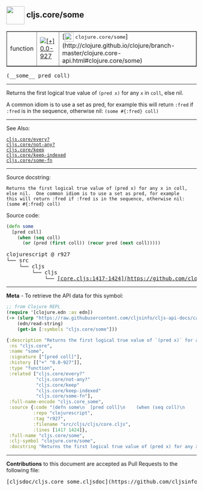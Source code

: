 ## <img width="48px" valign="middle" src="http://i.imgur.com/Hi20huC.png"> cljs.core/some

 <table border="1">
<tr>

<td>function</td>
<td><a href="https://github.com/cljsinfo/cljs-api-docs/tree/0.0-927"><img valign="middle" alt="[+] 0.0-927" src="https://img.shields.io/badge/+-0.0--927-lightgrey.svg"></a> </td>
<td>
[<img height="24px" valign="middle" src="http://i.imgur.com/1GjPKvB.png"> <samp>clojure.core/some</samp>](http://clojure.github.io/clojure/branch-master/clojure.core-api.html#clojure.core/some)
</td>
</tr>
</table>

 <samp>
(__some__ pred coll)<br>
</samp>

---

Returns the first logical true value of `(pred x)` for any `x` in `coll`, else
nil.

A common idiom is to use a set as pred, for example this will return `:fred` if
`:fred` is in the sequence, otherwise nil: `(some #{:fred} coll)`

---


See Also:

[`cljs.core/every?`](cljs.core_everyQMARK.md)<br>
[`cljs.core/not-any?`](cljs.core_not-anyQMARK.md)<br>
[`cljs.core/keep`](cljs.core_keep.md)<br>
[`cljs.core/keep-indexed`](cljs.core_keep-indexed.md)<br>
[`cljs.core/some-fn`](cljs.core_some-fn.md)<br>

---

Source docstring:

```
Returns the first logical true value of (pred x) for any x in coll,
else nil.  One common idiom is to use a set as pred, for example
this will return :fred if :fred is in the sequence, otherwise nil:
(some #{:fred} coll)
```

Source code:

```clj
(defn some
  [pred coll]
    (when (seq coll)
      (or (pred (first coll)) (recur pred (next coll)))))
```

 <pre>
clojurescript @ r927
└── src
    └── cljs
        └── cljs
            └── <ins>[core.cljs:1417-1424](https://github.com/clojure/clojurescript/blob/r927/src/cljs/cljs/core.cljs#L1417-L1424)</ins>
</pre>


---

__Meta__ - To retrieve the API data for this symbol:

```clj
;; from Clojure REPL
(require '[clojure.edn :as edn])
(-> (slurp "https://raw.githubusercontent.com/cljsinfo/cljs-api-docs/catalog/cljs-api.edn")
    (edn/read-string)
    (get-in [:symbols "cljs.core/some"]))
```

```clj
{:description "Returns the first logical true value of `(pred x)` for any `x` in `coll`, else\nnil.\n\nA common idiom is to use a set as pred, for example this will return `:fred` if\n`:fred` is in the sequence, otherwise nil: `(some #{:fred} coll)`",
 :ns "cljs.core",
 :name "some",
 :signature ["[pred coll]"],
 :history [["+" "0.0-927"]],
 :type "function",
 :related ["cljs.core/every?"
           "cljs.core/not-any?"
           "cljs.core/keep"
           "cljs.core/keep-indexed"
           "cljs.core/some-fn"],
 :full-name-encode "cljs.core_some",
 :source {:code "(defn some\n  [pred coll]\n    (when (seq coll)\n      (or (pred (first coll)) (recur pred (next coll)))))",
          :repo "clojurescript",
          :tag "r927",
          :filename "src/cljs/cljs/core.cljs",
          :lines [1417 1424]},
 :full-name "cljs.core/some",
 :clj-symbol "clojure.core/some",
 :docstring "Returns the first logical true value of (pred x) for any x in coll,\nelse nil.  One common idiom is to use a set as pred, for example\nthis will return :fred if :fred is in the sequence, otherwise nil:\n(some #{:fred} coll)"}

```

---

__Contributions__ to this document are accepted as Pull Requests to the following file:

 <pre>
[cljsdoc/cljs.core_some.cljsdoc](https://github.com/cljsinfo/cljs-api-docs/blob/master/cljsdoc/cljs.core_some.cljsdoc)
</pre>

